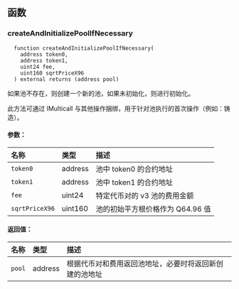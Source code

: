 ## 函数

### createAndInitializePoolIfNecessary

```solidity
  function createAndInitializePoolIfNecessary(
    address token0,
    address token1,
    uint24 fee,
    uint160 sqrtPriceX96
  ) external returns (address pool)
```

如果池不存在，则创建一个新的池，如果未初始化，则进行初始化。

此方法可通过 IMulticall 与其他操作捆绑，用于针对池执行的首次操作（例如：铸造）。

#### 参数：

| 名称         | 类型    | 描述                                                 |
| :----------- | :------ | :--------------------------------------------------- |
| `token0`     | address | 池中 token0 的合约地址                               |
| `token1`     | address | 池中 token1 的合约地址                               |
| `fee`        | uint24  | 特定代币对的 v3 池的费用金额                         |
| `sqrtPriceX96` | uint160 | 池的初始平方根价格作为 Q64.96 值                     |

#### 返回值：

| 名称   | 类型    | 描述                                                                                                           |
| :----- | :------ | :----------------------------------------------------------------------------------------------------------------|
| `pool` | address | 根据代币对和费用返回池地址，必要时将返回新创建的池地址 |